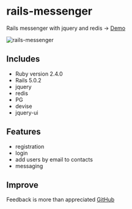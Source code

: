 # rails-messenger

Rails messenger with jquery and redis -> [Demo](http://test.crimsonraven.lclients.ru)

![rails-messenger](https://image.ibb.co/gvYb5m/rails_mess.png)

## Includes
* Ruby version 2.4.0
* Rails 5.0.2
* jquery
* redis
* PG
* devise
* jquery-ui

## Features
* registration
* login 
* add users by email to contacts
* messaging

## Improve
Feedback is more than appreciated [GitHub](https://github.com/fromtexas)


